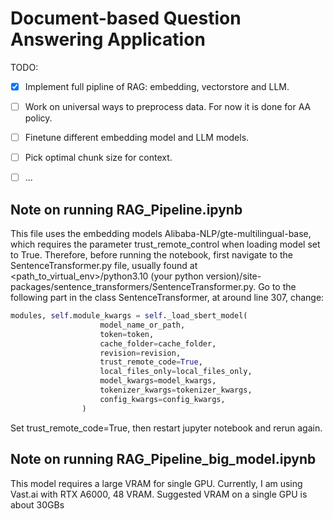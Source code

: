 # Document-based Question Answering Application

TODO:
- [x] Implement full pipline of RAG: embedding, vectorstore and LLM.
- [ ] Work on universal ways to preprocess data. For now it is done for AA policy.
- [ ] Finetune different embedding model and LLM models.
- [ ] Pick optimal chunk size for context.
- [ ] ...


## Note on running RAG_Pipeline.ipynb
This file uses the embedding models Alibaba-NLP/gte-multilingual-base, which requires the parameter trust_remote_control
when loading model set to True. Therefore, before running the notebook, first navigate to the SentenceTransformer.py file,
usually found at <path_to_virtual_env>/python3.10 (your python version)/site-packages/sentence_transformers/SentenceTransformer.py.
Go to the following part in the class SentenceTransformer, at around line 307, change:
```python
modules, self.module_kwargs = self._load_sbert_model(
                    model_name_or_path,
                    token=token,
                    cache_folder=cache_folder,
                    revision=revision,
                    trust_remote_code=True,
                    local_files_only=local_files_only,
                    model_kwargs=model_kwargs,
                    tokenizer_kwargs=tokenizer_kwargs,
                    config_kwargs=config_kwargs,
                )
```
Set trust_remote_code=True, then restart jupyter notebook and rerun again.

## Note on running RAG_Pipeline_big_model.ipynb

This model requires a large VRAM for single GPU. Currently, I am using Vast.ai with RTX A6000, 48 VRAM. Suggested VRAM 
on a single GPU is about 30GBs